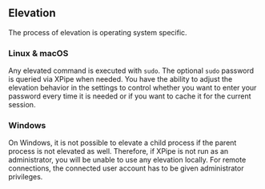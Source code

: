 ## Elevation

The process of elevation is operating system specific.

### Linux & macOS

Any elevated command is executed with `sudo`. The optional `sudo` password is queried via XPipe when needed.
You have the ability to adjust the elevation behavior in the settings to control whether you want to enter your password every time it is needed or if you want to cache it for the current session.

### Windows

On Windows, it is not possible to elevate a child process if the parent process is not elevated as well.
Therefore, if XPipe is not run as an administrator, you will be unable to use any elevation locally.
For remote connections, the connected user account has to be given administrator privileges.